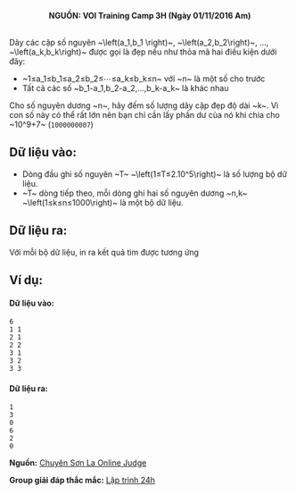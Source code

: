 **<center>NGUỒN: VOI Training Camp 3H  (Ngày 01/11/2016 Am)</center>**
<br>

Dãy các cặp số nguyên ~\left(a_1,b_1 \right)~, ~\left(a_2,b_2\right)~, …, ~\left(a_k,b_k\right)~ được gọi là đẹp nếu như thỏa mã hai điều kiện dưới đây:
- ~1≤a_1≤b_1≤a_2≤b_2≤⋯≤a_k≤b_k≤n~ với ~n~ là một số cho trước
- Tất cả các số ~b_1-a_1,b_2-a_2,…,b_k-a_k~ là khác nhau

Cho số nguyên dương ~n~, hãy đếm số lượng dãy cặp đẹp độ dài ~k~. Vì con số này có thể rất lớn nên bạn chỉ cần lấy phần dư của nó khi chia cho ~10^9+7~ (`1000000007`)

## Dữ liệu vào:
- Dòng đầu ghi số nguyên ~T~ ~\left(1≤T≤2.10^5\right)~ là số lượng bộ dữ liệu.
- ~T~ dòng tiếp theo, mỗi dòng ghi hai số nguyên dương ~n,k~ ~\left(1≤k≤n≤1000\right)~ là một bộ dữ liệu.

## Dữ liệu ra:
Với mỗi bộ dữ liệu, in ra kết quả tìm được tương ứng

## Ví dụ:
#### Dữ liệu vào:
```
6
1 1
2 1
2 2
3 1
3 2
3 3
```

#### Dữ liệu ra:
```
1
3
0
6
2
0
```
**Nguồn:** [Chuyên Sơn La Online Judge](http://csloj.ddns.net/)

**Group giải đáp thắc mắc:** [Lập trình 24h](https://www.facebook.com/groups/1386904321519984)